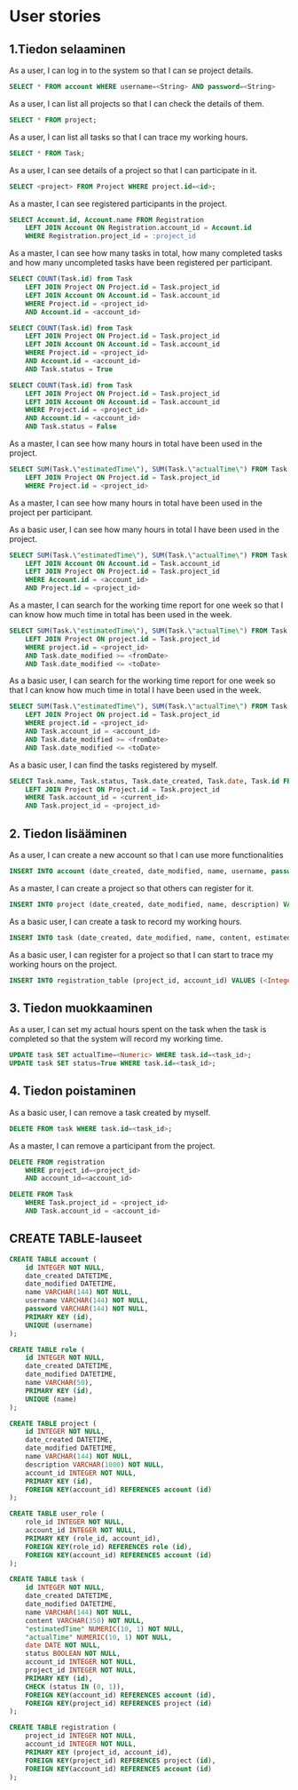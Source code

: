 # User stories

## 1.Tiedon selaaminen

As a user, I can log in to the system so that I can se project details.
```sql
SELECT * FROM account WHERE username=<String> AND password=<String>
```

As a user, I can list all projects so that I can check the details of them.
```sql
SELECT * FROM project;
```

As a user, I can list all tasks so that I can trace my working hours.
```sql
SELECT * FROM Task;
```

As a user, I can see details of a project so that I can participate in it.
```sql
SELECT <project> FROM Project WHERE project.id=<id>;
```

As a master, I can see registered participants in the project.
```sql
SELECT Account.id, Account.name FROM Registration
    LEFT JOIN Account ON Registration.account_id = Account.id
    WHERE Registration.project_id = :project_id
```

As a master, I can see how many tasks in total, how many completed tasks and how many uncompleted tasks have been registered per participant.
```sql
SELECT COUNT(Task.id) from Task
    LEFT JOIN Project ON Project.id = Task.project_id
    LEFT JOIN Account ON Account.id = Task.account_id
    WHERE Project.id = <project_id>
    AND Account.id = <account_id>

SELECT COUNT(Task.id) from Task
    LEFT JOIN Project ON Project.id = Task.project_id
    LEFT JOIN Account ON Account.id = Task.account_id
    WHERE Project.id = <project_id>
    AND Account.id = <account_id>
    AND Task.status = True

SELECT COUNT(Task.id) from Task
    LEFT JOIN Project ON Project.id = Task.project_id
    LEFT JOIN Account ON Account.id = Task.account_id
    WHERE Project.id = <project_id>
    AND Account.id = <account_id>
    AND Task.status = False
```

As a master, I can see how many hours in total have been used in the project.
```sql
SELECT SUM(Task.\"estimatedTime\"), SUM(Task.\"actualTime\") FROM Task
    LEFT JOIN Project ON Project.id = Task.project_id
    WHERE Project.id = <project_id>
```

As a master, I can see how many hours in total have been used in the project per participant.

As a basic user, I can see how many hours in total I have been used in the project.
```sql
SELECT SUM(Task.\"estimatedTime\"), SUM(Task.\"actualTime\") FROM Task
    LEFT JOIN Account ON Account.id = Task.account_id
    LEFT JOIN Project ON Project.id = Task.project_id
    WHERE Account.id = <account_id>
    AND Project.id = <project_id>
```

As a master, I can search for the working time report for one week so that I can know how much time in total has been used in the week.
```sql
SELECT SUM(Task.\"estimatedTime\"), SUM(Task.\"actualTime\") FROM Task
    LEFT JOIN Project ON project.id = Task.project_id
    WHERE project.id = <project_id>
    AND Task.date_modified >= <fromDate>
    AND Task.date_modified <= <toDate>
```

As a basic user, I can search for the working time report for one week so that I can know how much time in total I have been used in the week.
```sql
SELECT SUM(Task.\"estimatedTime\"), SUM(Task.\"actualTime\") FROM Task
    LEFT JOIN Project ON project.id = Task.project_id
    WHERE project.id = <project_id>
    AND Task.account_id = <account_id>
    AND Task.date_modified >= <fromDate>
    AND Task.date_modified <= <toDate>
```

As a basic user, I can find the tasks registered by myself.
```sql
SELECT Task.name, Task.status, Task.date_created, Task.date, Task.id FROM Task
    LEFT JOIN Project ON Project.id = Task.project_id
    WHERE Task.account_id = <current_id>
    AND Task.project_id = <project_id>
```



## 2. Tiedon lisääminen

As a user, I can create a new account so that I can use more functionalities
```sql
INSERT INTO account (date_created, date_modified, name, username, password VALUES (CURRENT_TIMESTAMP, CURRENT_TIMESTAMP, <String>, <String>, <String>)
```

As a master, I can create a project so that others can register for it.

```sql
INSERT INTO project (date_created, date_modified, name, description) VALUES (CURRENT_TIMESTAMP, CURRENT_TIMESTAMP, <String>, <String>);
```

As a basic user, I can create a task to record my working hours.

```sql
INSERT INTO task (date_created, date_modified, name, content, estimatedTime, date, status) VALUES (CURRENT_TIMESTAMP, CURRENT_TIMESTAMP, <String>, <String>, <Numeric>, <Date>, <Boolean>);
```

As a basic user, I can register for a project so that I can start to trace my working hours on the project.

```sql
INSERT INTO registration_table (project_id, account_id) VALUES (<Integer>, <Integer>);
```



## 3. Tiedon muokkaaminen

As a user, I can set my actual hours spent on the task when the task is completed so that the system will record my working time.

```sql
UPDATE task SET actualTime=<Numeric> WHERE task.id=<task_id>;
UPDATE task SET status=True WHERE task.id=<task_id>;
```



## 4. Tiedon poistaminen

As a basic user, I can remove a task created by myself.

```sql
DELETE FROM task WHERE task.id=<task_id>;
```

As a master, I can remove a participant from the project.
```sql
DELETE FROM registration 
    WHERE project_id=<project_id> 
    AND account_id=<account_id>

DELETE FROM Task 
    WHERE Task.project_id = <project_id>
    AND Task.account_id = <account_id>
```



## CREATE TABLE-lauseet

```sql
CREATE TABLE account (
	id INTEGER NOT NULL, 
	date_created DATETIME, 
	date_modified DATETIME, 
	name VARCHAR(144) NOT NULL, 
	username VARCHAR(144) NOT NULL, 
	password VARCHAR(144) NOT NULL, 
	PRIMARY KEY (id), 
	UNIQUE (username)
);

CREATE TABLE role (
	id INTEGER NOT NULL, 
	date_created DATETIME, 
	date_modified DATETIME, 
	name VARCHAR(50), 
	PRIMARY KEY (id), 
	UNIQUE (name)
);

CREATE TABLE project (
	id INTEGER NOT NULL, 
	date_created DATETIME, 
	date_modified DATETIME, 
	name VARCHAR(144) NOT NULL, 
	description VARCHAR(1000) NOT NULL, 
	account_id INTEGER NOT NULL, 
	PRIMARY KEY (id), 
	FOREIGN KEY(account_id) REFERENCES account (id)
);

CREATE TABLE user_role (
	role_id INTEGER NOT NULL, 
	account_id INTEGER NOT NULL, 
	PRIMARY KEY (role_id, account_id), 
	FOREIGN KEY(role_id) REFERENCES role (id), 
	FOREIGN KEY(account_id) REFERENCES account (id)
);

CREATE TABLE task (
	id INTEGER NOT NULL, 
	date_created DATETIME, 
	date_modified DATETIME, 
	name VARCHAR(144) NOT NULL, 
	content VARCHAR(350) NOT NULL, 
	"estimatedTime" NUMERIC(10, 1) NOT NULL, 
	"actualTime" NUMERIC(10, 1) NOT NULL, 
	date DATE NOT NULL, 
	status BOOLEAN NOT NULL, 
	account_id INTEGER NOT NULL, 
	project_id INTEGER NOT NULL, 
	PRIMARY KEY (id), 
	CHECK (status IN (0, 1)), 
	FOREIGN KEY(account_id) REFERENCES account (id), 
	FOREIGN KEY(project_id) REFERENCES project (id)
);

CREATE TABLE registration (
	project_id INTEGER NOT NULL, 
	account_id INTEGER NOT NULL, 
	PRIMARY KEY (project_id, account_id), 
	FOREIGN KEY(project_id) REFERENCES project (id), 
	FOREIGN KEY(account_id) REFERENCES account (id)
);

```
